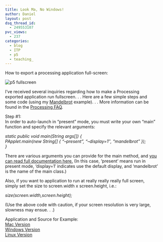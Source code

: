 ```yaml
---
title: Look Ma, No Windows!
author: Daniel
layout: post
dsq_thread_id:
  - 249553107
pvc_views:
  - 237
categories:
  - blog
  - ITP
  - p5
  - teaching_
---
```

<p>How to export a processing application full-screen:</p>
<p><img src="http://www.shiffman.net/p5/p5_fullscreen.jpg" alt="p5 fullscreen"/></p>
<p>I&#8217;ve received several inquiries regarding how to make a Processing exported application run fullscreen. . .  Here are a few simple steps and some code (using my <a href="http://www.processing.org/learning/examples/mandelbrot.html">Mandelbrot</a> example). . . More information can be found in the <a href="http://www.processing.org/faq/bugs.html#application">Processing FAQ</a>.</p>
<p>Step #1:<br />
In order to auto-launch in &#8220;present&#8221; mode, you must write your own &#8220;main&#8221; function and specify the relevant arguments:</p>
<p><i>static public void main(String args[]) {<br />
  PApplet.main(new String[] { &#8220;&#8211;present&#8221;, &#8220;&#8211;display=1&#8243;, &#8220;mandelbrot&#8221; });<br />
}</i></p>
<p>There are various arguments you can provide for the main method, and <a href="http://dev.processing.org/reference/core/javadoc/processing/core/PApplet.html#main(java.lang.String[])">you can read full documentation here.</a>  (In this case, &#8216;present&#8217; means run in present mode, &#8216;display=1&#8242; indicates use the default display, and &#8216;mandelbrot&#8217; is the name of the main class.)</p>
<p>Also, if you want to application to run at really really really full screen, simply set the size to screen.width x screen.height, i.e.:</p>
<p><i>size(screen.width,screen.height);</i></p>
<p>(Use the above code with caution, if your screen resolution is very large, slowness may ensue. . .) </p>
<p>Application and Source for Example:<br />
<a href="http://www.shiffman.net/p5/mandelbrot_mac.zip">Mac Version</a><br />
<a href="http://www.shiffman.net/p5/mandelbrot_windows.zip">Windows Version</a><br />
<a href="http://www.shiffman.net/p5/mandelbrot_linux.zip">Linux Version</a></p>
